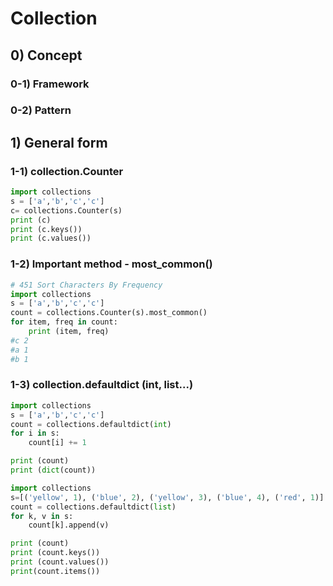 # Collection 

## 0) Concept  

### 0-1) Framework

### 0-2) Pattern

## 1) General form

### 1-1) collection.Counter
```python
import collections
s = ['a','b','c','c']
c= collections.Counter(s)
print (c)
print (c.keys())
print (c.values())
```

### 1-2) Important method - most_common()
```python
# 451 Sort Characters By Frequency
import collections
s = ['a','b','c','c']
count = collections.Counter(s).most_common()
for item, freq in count:
    print (item, freq)   
#c 2
#a 1
#b 1
```

### 1-3) collection.defaultdict (int, list...)
```python
import collections
s = ['a','b','c','c']
count = collections.defaultdict(int)
for i in s:
    count[i] += 1 

print (count)
print (dict(count))
```

```python
import collections
s=[('yellow', 1), ('blue', 2), ('yellow', 3), ('blue', 4), ('red', 1)]
count = collections.defaultdict(list)
for k, v in s:
    count[k].append(v)

print (count)
print (count.keys())
print (count.values())
print(count.items())
```  